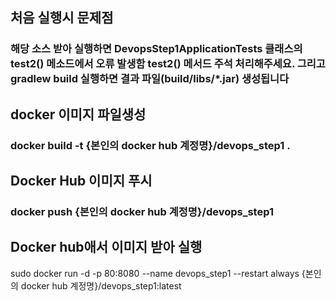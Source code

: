 ## 처음 실행시 문제점 
### 해당 소스 받아 실행하면 DevopsStep1ApplicationTests 클래스의 test2() 메소드에서 오류 발생함 test2() 메서드 주석 처리해주세요. 그리고 gradlew build 실행하면 결과 파일(build/libs/*.jar) 생성됩니다 

## docker 이미지 파일생성 
### docker build -t {본인의 docker hub 계정명}/devops_step1 .

##  Docker Hub 이미지 푸시
### docker push {본인의 docker hub 계정명}/devops_step1


## Docker hub애서 이미지 받아 실행 
 sudo docker run -d -p 80:8080 --name devops_step1 --restart always {본인의 docker hub 계정명}/devops_step1:latest
